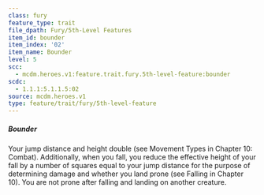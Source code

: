 ```yaml
---
class: fury
feature_type: trait
file_dpath: Fury/5th-Level Features
item_id: bounder
item_index: '02'
item_name: Bounder
level: 5
scc:
  - mcdm.heroes.v1:feature.trait.fury.5th-level-feature:bounder
scdc:
  - 1.1.1:5.1.1.5:02
source: mcdm.heroes.v1
type: feature/trait/fury/5th-level-feature
---
```


##### Bounder

Your jump distance and height double (see Movement Types in Chapter 10: Combat). Additionally, when you fall, you reduce the effective height of your fall by a number of squares equal to your jump distance for the purpose of determining damage and whether you land prone (see Falling in Chapter 10). You are not prone after falling and landing on another creature.
